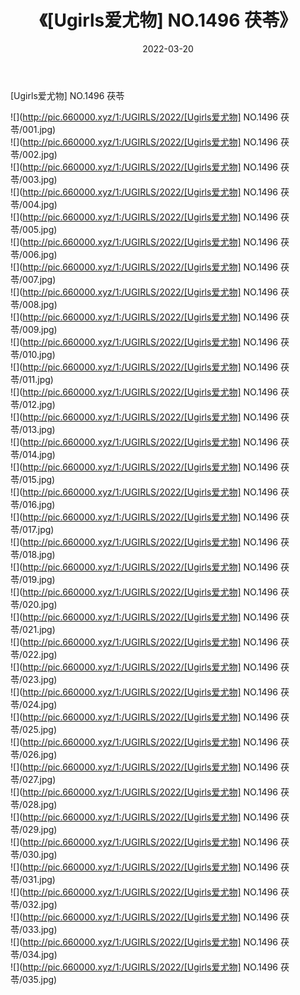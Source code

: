 ﻿---
layout: post
title:  《[Ugirls爱尤物] NO.1496 茯苓》
date:   2022-03-20
img: http://pic.660000.xyz/1:/UGIRLS/2022/[Ugirls爱尤物] NO.1496 茯苓/000.jpg
categories: [美女, 清纯, 唯美]
---

[Ugirls爱尤物] NO.1496 茯苓

 ![](http://pic.660000.xyz/1:/UGIRLS/2022/[Ugirls爱尤物] NO.1496 茯苓/001.jpg) <br>![](http://pic.660000.xyz/1:/UGIRLS/2022/[Ugirls爱尤物] NO.1496 茯苓/002.jpg) <br>![](http://pic.660000.xyz/1:/UGIRLS/2022/[Ugirls爱尤物] NO.1496 茯苓/003.jpg) <br>![](http://pic.660000.xyz/1:/UGIRLS/2022/[Ugirls爱尤物] NO.1496 茯苓/004.jpg) <br>![](http://pic.660000.xyz/1:/UGIRLS/2022/[Ugirls爱尤物] NO.1496 茯苓/005.jpg) <br>![](http://pic.660000.xyz/1:/UGIRLS/2022/[Ugirls爱尤物] NO.1496 茯苓/006.jpg) <br>![](http://pic.660000.xyz/1:/UGIRLS/2022/[Ugirls爱尤物] NO.1496 茯苓/007.jpg) <br>![](http://pic.660000.xyz/1:/UGIRLS/2022/[Ugirls爱尤物] NO.1496 茯苓/008.jpg) <br>![](http://pic.660000.xyz/1:/UGIRLS/2022/[Ugirls爱尤物] NO.1496 茯苓/009.jpg) <br>![](http://pic.660000.xyz/1:/UGIRLS/2022/[Ugirls爱尤物] NO.1496 茯苓/010.jpg) <br>![](http://pic.660000.xyz/1:/UGIRLS/2022/[Ugirls爱尤物] NO.1496 茯苓/011.jpg) <br>![](http://pic.660000.xyz/1:/UGIRLS/2022/[Ugirls爱尤物] NO.1496 茯苓/012.jpg) <br>![](http://pic.660000.xyz/1:/UGIRLS/2022/[Ugirls爱尤物] NO.1496 茯苓/013.jpg) <br>![](http://pic.660000.xyz/1:/UGIRLS/2022/[Ugirls爱尤物] NO.1496 茯苓/014.jpg) <br>![](http://pic.660000.xyz/1:/UGIRLS/2022/[Ugirls爱尤物] NO.1496 茯苓/015.jpg) <br>![](http://pic.660000.xyz/1:/UGIRLS/2022/[Ugirls爱尤物] NO.1496 茯苓/016.jpg) <br>![](http://pic.660000.xyz/1:/UGIRLS/2022/[Ugirls爱尤物] NO.1496 茯苓/017.jpg) <br>![](http://pic.660000.xyz/1:/UGIRLS/2022/[Ugirls爱尤物] NO.1496 茯苓/018.jpg) <br>![](http://pic.660000.xyz/1:/UGIRLS/2022/[Ugirls爱尤物] NO.1496 茯苓/019.jpg) <br>![](http://pic.660000.xyz/1:/UGIRLS/2022/[Ugirls爱尤物] NO.1496 茯苓/020.jpg) <br>![](http://pic.660000.xyz/1:/UGIRLS/2022/[Ugirls爱尤物] NO.1496 茯苓/021.jpg) <br>![](http://pic.660000.xyz/1:/UGIRLS/2022/[Ugirls爱尤物] NO.1496 茯苓/022.jpg) <br>![](http://pic.660000.xyz/1:/UGIRLS/2022/[Ugirls爱尤物] NO.1496 茯苓/023.jpg) <br>![](http://pic.660000.xyz/1:/UGIRLS/2022/[Ugirls爱尤物] NO.1496 茯苓/024.jpg) <br>![](http://pic.660000.xyz/1:/UGIRLS/2022/[Ugirls爱尤物] NO.1496 茯苓/025.jpg) <br>![](http://pic.660000.xyz/1:/UGIRLS/2022/[Ugirls爱尤物] NO.1496 茯苓/026.jpg) <br>![](http://pic.660000.xyz/1:/UGIRLS/2022/[Ugirls爱尤物] NO.1496 茯苓/027.jpg) <br>![](http://pic.660000.xyz/1:/UGIRLS/2022/[Ugirls爱尤物] NO.1496 茯苓/028.jpg) <br>![](http://pic.660000.xyz/1:/UGIRLS/2022/[Ugirls爱尤物] NO.1496 茯苓/029.jpg) <br>![](http://pic.660000.xyz/1:/UGIRLS/2022/[Ugirls爱尤物] NO.1496 茯苓/030.jpg) <br>![](http://pic.660000.xyz/1:/UGIRLS/2022/[Ugirls爱尤物] NO.1496 茯苓/031.jpg) <br>![](http://pic.660000.xyz/1:/UGIRLS/2022/[Ugirls爱尤物] NO.1496 茯苓/032.jpg) <br>![](http://pic.660000.xyz/1:/UGIRLS/2022/[Ugirls爱尤物] NO.1496 茯苓/033.jpg) <br>![](http://pic.660000.xyz/1:/UGIRLS/2022/[Ugirls爱尤物] NO.1496 茯苓/034.jpg) <br>![](http://pic.660000.xyz/1:/UGIRLS/2022/[Ugirls爱尤物] NO.1496 茯苓/035.jpg) <br>
